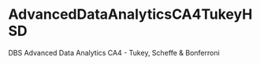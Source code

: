 # AdvancedDataAnalyticsCA4TukeyHSD
DBS Advanced Data Analytics CA4 - Tukey, Scheffe &amp; Bonferroni
